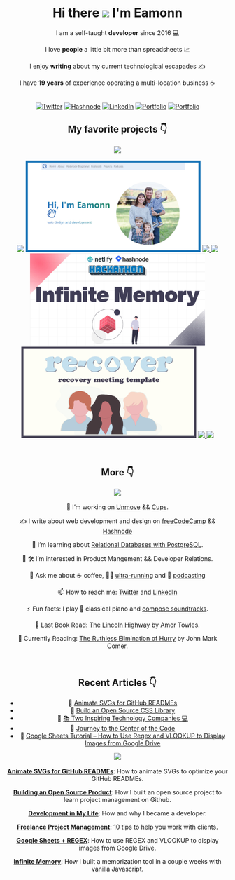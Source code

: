 <h1 align="center">Hi there <img src="https://media.giphy.com/media/m0dmKBkncVETJv2h0S/giphy.gif" width="40"/> I'm Eamonn</h1>

<p align="center">
    I am a self-taught <strong>developer</strong> since 2016 💻
</p>
<p align="center">
    I love <strong>people</strong> a little bit more than spreadsheets 📈
</p>
<p align="center">
    I enjoy <strong>writing</strong> about my current technological escapades ✍
</p>
<p align="center">
    I have <strong>19 years</strong> of experience operating a multi-location business ☕
</p>

<br>
<div align="center">
<a href="https://twitter.com/EamonnCottrell"><img src="https://img.shields.io/badge/Twitter-1DA1F2?style=for-the-badge&logo=twitter&logoColor=white" alt="Twitter"/></a>
<a href="https://blog.eamonncottrell.com/"><img src="https://img.shields.io/badge/DEV BLOG-Hashnode?color=2962FF&style=for-the-badge&logo=hashnode&logoColor=white" alt="Hashnode"/></a>
<a href="https://www.linkedin.com/in/eamonncottrell/"><img src="https://img.shields.io/badge/LinkedIn-LinkedIn?color=0077b5&style=for-the-badge&logo=linkedin" alt="LinkedIn"/></a>
<a href="https://eamonncottrell.com"><img src="https://img.shields.io/badge/PORTFOLIO-Eamonn?style=for-the-badge&logo=About.me&logoColor=black&color=d5e6ff" alt="Portfolio"/></a>
<a href="https://www.freecodecamp.org/news/author/eamonn/"><img src="https://img.shields.io/badge/FREECODECAMP-Eamonn's Author Page?style=for-the-badge&logo=freecodecamp&color=3b3b4f" alt="Portfolio"/></a>

<br>


<h2 align="center">My favorite projects 👇</h2>

<img src="https://media.giphy.com/media/SUFDrfRJOTmcmZndwx/giphy.gif" width="150"/>

<p align="center">
    <img width="400" src="https://user-images.githubusercontent.com/3012159/186456090-a216d2d8-26a6-464b-9ba5-ebda2d50df5a.png"/>
    <img width="400" src="https://github.com/sieis/cottrell-theme/blob/main/static/images/twitter-img.jpg?raw=true">
    <a href="https://github.com/sieis/unmove"><img src="https://github-readme-stats.vercel.app/api/pin/?username=sieis&repo=unmove&theme=calm">
    </a>
    <a href="https://github.com/sieis/cottrell-theme">
        <img src="https://github-readme-stats.vercel.app/api/pin/?username=sieis&repo=cottrell-theme&theme=calm">
    </a>
    <img width="400" src="https://raw.githubusercontent.com/sieis/infinite-memory/main/img/infinite-twitter-card.jpg"/>
    <img width="400" src="https://raw.githubusercontent.com/sieis/re-cover/main/static/images/recover-theme.jpg">
    <a href="https://github.com/sieis/infinite-memory">
        <img src="https://github-readme-stats.vercel.app/api/pin/?username=sieis&repo=infinite-memory&theme=calm">
    </a>
    <a href="https://github.com/sieis/re-cover">
        <img src="https://github-readme-stats.vercel.app/api/pin/?username=sieis&repo=re-cover&theme=calm">
    </a>
</p>
<br>

<h2 align="center">More  👇</h2>

<img src="https://media.giphy.com/media/RRi3GncwtYHTSYODaf/giphy.gif" width="150"/>

🔭 I’m working on [Unmove](https://github.com/sieis/unmove) && [Cups](https://cupsespressocafe.com/).

✍️ I write about web development and design on [freeCodeCamp](https://www.freecodecamp.org/news/author/eamonn/) && [Hashnode](https://blog.eamonncottrell.com/)

🌱 I’m learning about [Relational Databases with PostgreSQL](https://www.freecodecamp.org/learn/relational-database/).

🥑 🛠️ I’m interested in Product Mangement && Developer Relations.

💬 Ask me about ☕ coffee, 🏃‍♂️ [ultra-running](https://www.strava.com/athletes/24426538) and 🎤 [podcasting](https://www.eamonncottrell.com/podcasts/)

📫 How to reach me: [Twitter](https://twitter.com/EamonnCottrell) and [LinkedIn](https://www.linkedin.com/in/eamonncottrell/)

⚡ Fun facts: I play 🎹 classical piano and [compose soundtracks](https://sieis.transistor.fm/).

📖 Last Book Read: [The Lincoln Highway](https://www.amazon.com/Lincoln-Highway-Novel-Amor-Towles/dp/0735222355) by Amor Towles.

📖 Currently Reading: [The Ruthless Elimination of Hurry](https://www.amazon.com/Ruthless-Elimination-Hurry-Emotionally-Spiritually/dp/0525653090) by John Mark Comer.

<br>

<h2>Recent Articles 👇</h2>
    
<!-- BLOGPOSTS:START -->
 - 🌮 [Animate SVGs for GitHub READMEs](https://blog.eamonncottrell.com/animate-svgs-for-github-readmes)
 - 🚀 [Build an Open Source CSS Library](https://blog.eamonncottrell.com/build-an-open-source-css-library)
 - 💫 [📚 Two Inspiring Technology Companies 💻](https://blog.eamonncottrell.com/two-inspiring-technology-companies)
 - 🚀 [Journey to the Center of the Code](https://blog.eamonncottrell.com/journey-to-the-center-of-the-code)
 - 💫 [Google Sheets Tutorial – How to Use Regex and VLOOKUP to Display Images from Google Drive](https://blog.eamonncottrell.com/google-sheets-tutorial-how-to-use-regex-and-vlookup-to-display-images-from-google-drive)<!-- BLOGPOSTS:END -->


<img src="https://media.giphy.com/media/RhMmGFlRGT1UtgGTaD/giphy.gif" width="140"/>
    
<a href="https://blog.eamonncottrell.com/animate-svgs-for-github-readmes"><strong>Animate SVGs for GitHub READMEs</strong></a>: How to animate SVGs to optimize your GitHub READMEs.
    
<a href="https://blog.eamonncottrell.com/build-an-open-source-css-library"><strong>Building an Open Source Product</strong></a>: How I built an open source project to learn project management on Github.

<a href="https://blog.eamonncottrell.com/journey-to-the-center-of-the-code"><strong>Development in My Life</strong></a>: How and why I became a developer.

<a href="https://www.freecodecamp.org/news/how-to-use-trello-to-manage-freelance-web-projects/"><strong>Freelance Project Management</strong></a>: 10 tips to help you work with clients.

<a href="https://blog.eamonncottrell.com/google-sheets-tutorial-how-to-use-regex-and-vlookup-to-display-images-from-google-drive"><strong>Google Sheets + REGEX</strong></a>: How to use REGEX and VLOOKUP to display images from Google Drive.

<a href="https://blog.eamonncottrell.com/infinite-memory"><strong>Infinite Memory</strong></a>: How I built a memorization tool in a couple weeks with vanilla Javascript.



<br>
</div>
